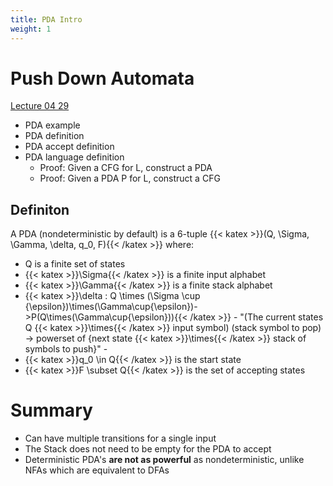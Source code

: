 ```yaml
---
title: PDA Intro
weight: 1
---
```

# Push Down Automata

[Lecture 04 29](https://canvas.ucsc.edu/courses/32038/files/2262788?module_item_id=181955)
- PDA example
- PDA definition
- PDA accept definition
- PDA language definition
	- Proof: Given a CFG for L, construct a PDA
	- Proof: Given a PDA P for L, construct a CFG

## Definiton
A PDA (nondeterministic by default) is a 6-tuple {{< katex >}}(Q, \Sigma, \Gamma, \delta, q_0, F){{< /katex >}} where:
- Q is a finite set of states
- {{< katex >}}\Sigma{{< /katex >}} is a finite input alphabet
- {{< katex >}}\Gamma{{< /katex >}} is a finite stack alphabet
- {{< katex >}}\delta : Q \times (\Sigma \cup \{\epsilon\})\times(\Gamma\cup\{\epsilon\})->P(Q\times(\Gamma\cup\{\epsilon\})){{< /katex >}}
		-  "(The current states Q {{< katex >}}\times{{< /katex >}} input symbol) (stack symbol to pop) -> powerset of {next state {{< katex >}}\times{{< /katex >}} stack of symbols to push}"
		-  
- {{< katex >}}q_0 \in Q{{< /katex >}} is the start state
- {{< katex >}}F \subset Q{{< /katex >}} is the set of accepting states

# Summary
- Can have multiple transitions for a single input
- The Stack does not need to be empty for the PDA to accept
- Deterministic PDA's **are not as powerful** as nondeterministic, unlike NFAs which are equivalent to DFAs
